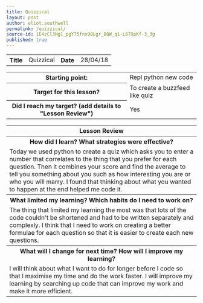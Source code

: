 ```yaml
---
title: Quizzical
layout: post
author: eliot.southwell
permalink: /quizzical/
source-id: 1E4zCl3Ng1_pgY75fnx90Lgr_BQW_q1-L67XpKf-3_3g
published: true
---
```

<table class="table1">
  <tr>
    <th>Title</th>
    <td>Quizzical</td>
    <th>Date</th>
    <td>28/04/18</td>
  </tr>
</table>


<table class="table1">
  <tr>
    <th>Starting point:</th>
    <td>Repl python new code</td>
  </tr>
  <tr>
    <th>Target for this lesson?</th>
    <td>To create a buzzfeed like quiz</td>
  </tr>
  <tr>
    <th>Did I reach my target? 
(add details to "Lesson Review")</th>
    <td>Yes</td>
  </tr>
</table>


<table class="table1">
  <tr>
    <th>Lesson Review</th>
  </tr>
  <tr>
    <th>How did I learn? What strategies were effective? </th>
  </tr>
  <tr>
    <td>Today we used python to create a quiz which asks you to enter a number that correlates to the thing that you prefer for each question. Then it combines your score and find the average to tell you something about you such as how interesting you are or who you will marry. I found that thinking about what you wanted to happen at the end helped me code it.</td>
  </tr>
  <tr>
    <th>What limited my learning? Which habits do I need to work on? </th>
  </tr>
  <tr>
    <td>The thing that limited my learning the most was that lots of the code couldn't be shortened and had to be written separately and complexly. I think that I need to work on creating a better formulae for each question so that it is easier to create each new questions.</td>
  </tr>
  <tr>
    <th>What will I change for next time? How will I improve my learning?</th>
  </tr>
  <tr>
    <td>I will think about what I want to do for longer before I code so that I maximise my time and do the work faster. I will  improve my learning by searching up code that can improve my work and make it more efficient.</td>
  </tr>
</table>


